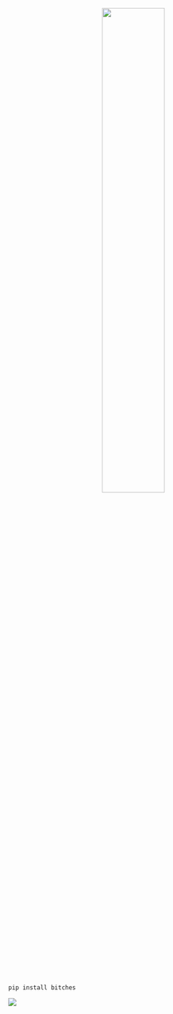 <!-- <p align=center><img width=90% src="banner.gif"></img></p> -->
<p align=center>
<a href="https://discord.com/users/703179231886049341"><img src="https://discord.c99.nl/widget/theme-4/703179231886049341.png" width=50%></a>
 </p>

```sh-session
pip install bitches 
```

 



















![](https://raw.githubusercontent.com/Sutil/Sutil/2b2fad3bf54522bb30c8c170591fc68ff51b69e6/github-contribution-grid-snake2.svg)





